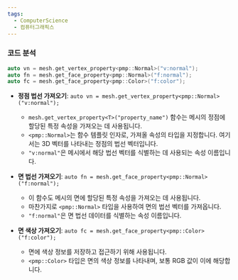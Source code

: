 ```yaml
---
tags:
  - ComputerScience
  - 컴퓨터그래픽스
---
```


### 코드 분석

``` cpp
auto vn = mesh.get_vertex_property<pmp::Normal>("v:normal");
auto fn = mesh.get_face_property<pmp::Normal>("f:normal");
auto fc = mesh.get_face_property<pmp::Color>("f:color");
```

- **정점 법선 가져오기**:
    `auto vn = mesh.get_vertex_property<pmp::Normal>("v:normal");`
    
    - `mesh.get_vertex_property<T>("property_name")` 함수는 메시의 정점에 할당된 특정 속성을 가져오는 데 사용됩니다.
    - `<pmp::Normal>`는 함수 템플릿 인자로, 가져올 속성의 타입을 지정합니다. 여기서는 3D 벡터를 나타내는 정점의 법선 벡터입니다.
    - `"v:normal"`은 메시에서 해당 법선 벡터를 식별하는 데 사용되는 속성 이름입니다.
- **면 법선 가져오기**:
    `auto fn = mesh.get_face_property<pmp::Normal>("f:normal");`
    
    - 이 함수도 메시의 면에 할당된 특정 속성을 가져오는 데 사용됩니다.
    - 마찬가지로 `<pmp::Normal>` 타입을 사용하여 면의 법선 벡터를 가져옵니다.
    - `"f:normal"`은 면 법선 데이터를 식별하는 속성 이름입니다.
- **면 색상 가져오기**:
    `auto fc = mesh.get_face_property<pmp::Color>("f:color");`
    
    - 면에 색상 정보를 저장하고 접근하기 위해 사용됩니다.
    - `<pmp::Color>` 타입은 면의 색상 정보를 나타내며, 보통 RGB 값이 이에 해당합니다.